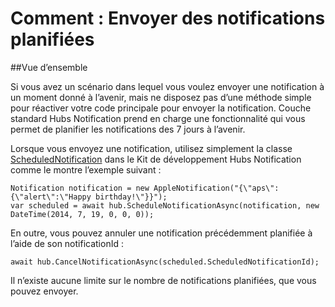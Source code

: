 <properties
    pageTitle="Comment envoyer des notifications planifiées | Microsoft Azure"
    description="Cette rubrique décrit l’utilisation de Notifications planifiées avec Hubs de Notification Azure."
    services="notification-hubs"
    documentationCenter=".net"
    keywords="notifications Push, les notifications push, planification des notifications de transmission"
    authors="ysxu"
    manager="erikre"
    editor=""/>
<tags
    ms.service="notification-hubs"
    ms.workload="mobile"
    ms.tgt_pltfrm="mobile-android"
    ms.devlang="dotnet"
    ms.topic="article"
    ms.date="06/29/2016"
    ms.author="yuaxu"/>

# <a name="how-to-send-scheduled-notifications"></a>Comment : Envoyer des notifications planifiées


##<a name="overview"></a>Vue d’ensemble

Si vous avez un scénario dans lequel vous voulez envoyer une notification à un moment donné à l’avenir, mais ne disposez pas d’une méthode simple pour réactiver votre code principale pour envoyer la notification. Couche standard Hubs Notification prend en charge une fonctionnalité qui vous permet de planifier les notifications des 7 jours à l’avenir.

Lorsque vous envoyez une notification, utilisez simplement la classe [ScheduledNotification](https://msdn.microsoft.com/library/microsoft.azure.notificationhubs.schedulednotification.aspx) dans le Kit de développement Hubs Notification comme le montre l’exemple suivant :

    Notification notification = new AppleNotification("{\"aps\":{\"alert\":\"Happy birthday!\"}}");
    var scheduled = await hub.ScheduleNotificationAsync(notification, new DateTime(2014, 7, 19, 0, 0, 0));

En outre, vous pouvez annuler une notification précédemment planifiée à l’aide de son notificationId :

    await hub.CancelNotificationAsync(scheduled.ScheduledNotificationId);

Il n’existe aucune limite sur le nombre de notifications planifiées, que vous pouvez envoyer.